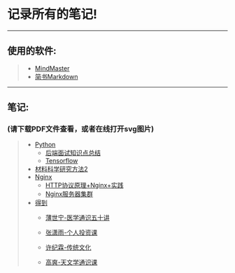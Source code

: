 # 记录所有的笔记!
---
## 使用的软件: 
>- [MindMaster](https://www.edrawsoft.com/mindmaster/) 
>- [简书Markdown](https://www.jianshu.com/writer) 
---
## 笔记:

### (请下载PDF文件查看，或者在线打开svg图片) 
>- [Python](https://github.com/AYiXi/Learn-for-life/tree/master/Python) 
>   - [后端面试知识点总结](https://github.com/AYiXi/Learn-for-life/tree/master/Python/Python%20Interview(Backend)) 
>   - [Tensorflow](https://github.com/AYiXi/Learn-for-life/tree/master/Python/Tensorflow) 
>- [材料科学研究方法2](https://github.com/AYiXi/Learn-for-life/tree/master/%E6%9D%90%E6%96%99%E7%A7%91%E5%AD%A6%E7%A0%94%E7%A9%B6%E6%96%B9%E6%B3%952) 
>- [Nginx](https://github.com/AYiXi/Learn-for-life/tree/master/Nginx) 
>   - [HTTP协议原理+Nginx+实践](https://github.com/AYiXi/Learn-for-life/tree/master/Nginx/HTTP%E5%8D%8F%E8%AE%AE%E5%8E%9F%E7%90%86+Nginx+%E5%AE%9E%E8%B7%B5) 
>   - [Nginx服务器集群](https://github.com/AYiXi/Learn-for-life/tree/master/Nginx/Nginx%E6%9C%8D%E5%8A%A1%E5%99%A8%E9%9B%86%E7%BE%A4) 
>- [得到](https://github.com/AYiXi/Learn-for-life/tree/master/%E5%BE%97%E5%88%B0) 
>   - [薄世宁-医学通识五十讲](https://github.com/AYiXi/Learn-for-life/tree/master/%E5%BE%97%E5%88%B0/%E8%96%84%E4%B8%96%E5%AE%81-%E5%8C%BB%E5%AD%A6%E9%80%9A%E8%AF%86%E4%BA%94%E5%8D%81%E8%AE%B2)
>   
>   - [张潇雨-个人投资课](/得到/张潇雨-个人投资课/张潇雨-个人投资课.md)
>   
>   - [许纪霖-传统文化](/得到/许纪霖-传统文化/传统文化-许纪霖.pdf)
>   
>   - [高爽-天文学通识课](/得到/高爽-天文学通识课/高爽-天文学通识课.md)
>   

